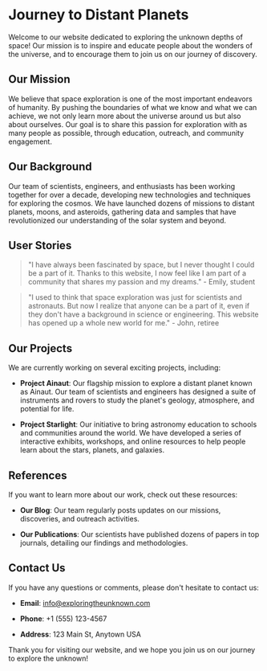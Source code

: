 <!--font:Montserrat-->

# Journey to Distant Planets

Welcome to our website dedicated to exploring the unknown depths of space! Our mission is to inspire and educate people about the wonders of the universe, and to encourage them to join us on our journey of discovery.

## Our Mission

We believe that space exploration is one of the most important endeavors of humanity. By pushing the boundaries of what we know and what we can achieve, we not only learn more about the universe around us but also about ourselves. Our goal is to share this passion for exploration with as many people as possible, through education, outreach, and community engagement.

## Our Background

Our team of scientists, engineers, and enthusiasts has been working together for over a decade, developing new technologies and techniques for exploring the cosmos. We have launched dozens of missions to distant planets, moons, and asteroids, gathering data and samples that have revolutionized our understanding of the solar system and beyond.

## User Stories

> "I have always been fascinated by space, but I never thought I could be a part of it. Thanks to this website, I now feel like I am part of a community that shares my passion and my dreams." - Emily, student

> "I used to think that space exploration was just for scientists and astronauts. But now I realize that anyone can be a part of it, even if they don't have a background in science or engineering. This website has opened up a whole new world for me." - John, retiree

## Our Projects

We are currently working on several exciting projects, including:

- **Project Ainaut**: Our flagship mission to explore a distant planet known as Ainaut. Our team of scientists and engineers has designed a suite of instruments and rovers to study the planet's geology, atmosphere, and potential for life.

- **Project Starlight**: Our initiative to bring astronomy education to schools and communities around the world. We have developed a series of interactive exhibits, workshops, and online resources to help people learn about the stars, planets, and galaxies.

## References

If you want to learn more about our work, check out these resources:

- **Our Blog**: Our team regularly posts updates on our missions, discoveries, and outreach activities.

- **Our Publications**: Our scientists have published dozens of papers in top journals, detailing our findings and methodologies.

## Contact Us

If you have any questions or comments, please don't hesitate to contact us:

- **Email**: info@exploringtheunknown.com

- **Phone**: +1 (555) 123-4567

- **Address**: 123 Main St, Anytown USA

Thank you for visiting our website, and we hope you join us on our journey to explore the unknown!

<!--

Write me content for website with wallpaper which alt text is:

"A group of Ainautes standing on the surface of a distant planet, looking up at a massive, alien structure looming in the distance."

The name/title of the page should not be 1:1 copy of the alt text but rather a real content of the website which is using this wallpaper.

- Use markdown format 
- Start with heading
- Heading should be short and concise
- The content should look like a real website 
- The website should not be about the wallpaper, wallpaper is just a related background
- Heading should be contain work "wallpaper" or "background"
- Include real sections like references, contact, user stories, etc. use things relevant to the page purpose.
- Feel free to use structure like headings, bullets, numbering, blockquotes, paragraphs, horizontal lines, etc.
- You can use formatting like bold or _italic_
- You can include UTF-8 emojis
- Links should be only #hash anchors (and you can refer to the document itself)
- Do not include images


---


# Exploring the Unknown: A Journey to Distant Planets

Welcome to our website dedicated to exploring the unknown depths of space! Our mission is to inspire and educate people about the wonders of the universe, and to encourage them to join us on our journey of discovery.

## Our Mission

We believe that space exploration is one of the most important endeavors of humanity. By pushing the boundaries of what we know and what we can achieve, we not only learn more about the universe around us but also about ourselves. Our goal is to share this passion for exploration with as many people as possible, through education, outreach, and community engagement.

## Our Background

Our team of scientists, engineers, and enthusiasts has been working together for over a decade, developing new technologies and techniques for exploring the cosmos. We have launched dozens of missions to distant planets, moons, and asteroids, gathering data and samples that have revolutionized our understanding of the solar system and beyond.

## User Stories

> "I have always been fascinated by space, but I never thought I could be a part of it. Thanks to this website, I now feel like I am part of a community that shares my passion and my dreams." - Emily, student

> "I used to think that space exploration was just for scientists and astronauts. But now I realize that anyone can be a part of it, even if they don't have a background in science or engineering. This website has opened up a whole new world for me." - John, retiree

## Our Projects

We are currently working on several exciting projects, including:

- **Project Ainaut**: Our flagship mission to explore a distant planet known as Ainaut. Our team of scientists and engineers has designed a suite of instruments and rovers to study the planet's geology, atmosphere, and potential for life.

- **Project Starlight**: Our initiative to bring astronomy education to schools and communities around the world. We have developed a series of interactive exhibits, workshops, and online resources to help people learn about the stars, planets, and galaxies.

## References

If you want to learn more about our work, check out these resources:

- **Our Blog**: Our team regularly posts updates on our missions, discoveries, and outreach activities.

- **Our Publications**: Our scientists have published dozens of papers in top journals, detailing our findings and methodologies.

## Contact Us

If you have any questions or comments, please don't hesitate to contact us:

- **Email**: info@exploringtheunknown.com

- **Phone**: +1 (555) 123-4567

- **Address**: 123 Main St, Anytown USA

Thank you for visiting our website, and we hope you join us on our journey to explore the unknown!


---


Write me a Google font which is best fitting for the website.

Pick from the list:
- Inter
- Open Sans
- Exo 2
- Lato
- Creepster
- Playfair Display
- Cabin
- Barlow Condensed
- Lobster
- Great Vibes
- Futura
- Alegreya
- Cinzel
- Montserrat
- Raleway
- Cinzel Decorative
- Cormorant Garamond
- Orbitron
- IBM Plex Sans
- Poppins
- Roboto
- Dancing Script


Write just the font name nothing else.


---


Montserrat

-->
